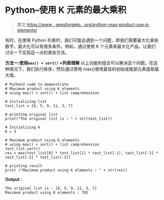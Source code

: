 # Python–使用 K 元素的最大乘积

> 原文:[https://www . geesforgeks . org/python-max-product-use-k-elements/](https://www.geeksforgeeks.org/python-maximum-product-using-k-elements/)

有时，在使用 Python 列表时，我们可能会遇到一个问题，即我们需要最大化某些数字。最大化可以有很多条件。例如，通过使用 K 个元素来最大化产品。让我们讨论一下实现这一点的某些方法。

**方法一:使用`max() + sort()` +列表理解**
以上功能的组合可以解决这个问题。在这种情况下，我们执行排序，然后通过使用 max()使用最佳的初始或尾部元素提取最大值。

```
# Python3 code to demonstrate 
# Maximum product using K elements
# using max() + sort() + list comprehension

# Initializing list
test_list = [8, 5, 9, 11, 3, 7]

# printing original list
print("The original list is : " + str(test_list))

# Initializing K 
K = 3

# Maximum product using K elements
# using max() + sort() + list comprehension
test_list.sort()
res = max(test_list[0] * test_list[1] * test_list[-1], test_list[-1] * test_list[-2] * test_list[-3])

# printing result 
print ("Maximum product using K elements : " + str(res))
```

**Output :**

```
The original list is : [8, 5, 9, 11, 3, 7]
Maximum product using K elements : 792

```